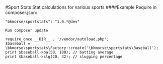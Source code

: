 #Sport Stats
Stat calculations for various sports
####Example
Require in composer.json:

`"bkmorse/sportstats": "1.0.*@dev"`

`Run composer update`

```
require_once __DIR__ . '/vendor/autoload.php';
$baseball = \bkmorse\sportstats\Factory::create('\bkmorse\sportstats\Baseball');
print $baseball->ba(50, 100); // batting average
print $baseball->slg(20, 32); // slugging percentage
```